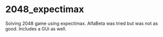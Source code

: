 # 2048_expectimax
Solving 2048 game using expectimax. AlfaBeta was tried but was not as good. Includes a GUi as well.
